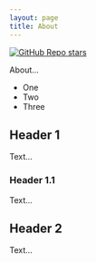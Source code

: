 ```yaml
---
layout: page
title: About
---
```


[![GitHub Repo stars](https://img.shields.io/github/stars/rickybassom/mars?style=social)](https://github.com/rickybassom/mars)

About...

* One
* Two
* Three

## Header 1
Text...

### Header 1.1
Text...

## Header 2
Text...
